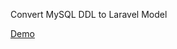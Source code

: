 Convert MySQL DDL to Laravel Model


[Demo](https://rawcdn.githack.com/zy108830/ddl2model/master/index.html)